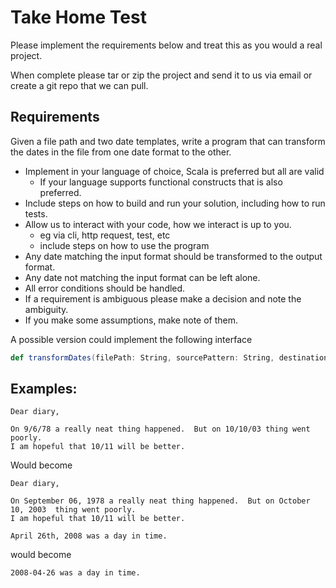 # Take Home Test

Please implement the requirements below and treat this as you would a real project.

When complete please tar or zip the project and send it to us via email or
create a git repo that we can pull.

## Requirements
Given a file path and two date templates, write a program that can transform
the dates in the file from one date format to the other.

- Implement in your language of choice, Scala is preferred but all are valid
    - If your language supports functional constructs that is also preferred.
- Include steps on how to build and run your solution, including how to run tests.
- Allow us to interact with your code, how we interact is up to you.
    - eg via cli, http request, test, etc
    - include steps on how to use the program
- Any date matching the input format should be transformed to the output format.
- Any date not matching the input format can be left alone.
- All error conditions should be handled.
- If a requirement is ambiguous please make a decision and note the ambiguity.
- If you make some assumptions, make note of them.

A possible version could implement the following interface
```scala
def transformDates(filePath: String, sourcePattern: String, destinationPattern: String) = ???
```

## Examples:
```text
Dear diary, 

On 9/6/78 a really neat thing happened.  But on 10/10/03 thing went poorly.
I am hopeful that 10/11 will be better.
```

Would become
```text
Dear diary, 

On September 06, 1978 a really neat thing happened.  But on October 10, 2003  thing went poorly.
I am hopeful that 10/11 will be better.
```

```text
April 26th, 2008 was a day in time.
```
would become
```text
2008-04-26 was a day in time.
```